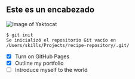## Este es un encabezado
![Image of Yaktocat](https://octodex.github.com/images/yaktocat.png)
``` 
$ git init 
Se inicializó el repositorio Git vacío en /Users/skills/Projects/recipe-repository/.git/ 
```
- [X] Turn on GitHub Pages
- [X] Outline my portfolio
- [ ] Introduce myself to the world
